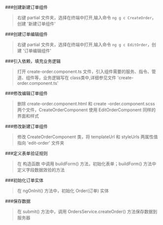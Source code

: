 ###创建新建订单组件
> 右键 partial 文件夹，选择在终端中打开,输入命令 `ng g c CreateOrder`，创建 '新建订单组件'

###创建订单编辑组件
> 右键 partial 文件夹，选择在终端中打开,输入命令 `ng g c EditOrder`，创建 '订单编辑组件'

###引入依赖，填充业务逻辑
> 打开 create-order.component.ts 文件，引入组件需要的服务、指令、管道、组件等，业务逻辑写在 class类中,详细参见文件 'create-order.component.ts'

###修改编辑订单组件
> 删除 create-order.component.html 和 create -order.component.scss 两个文件，CreateOrderComponent 使用 EditOrderComponent 同样的界面和样式

###修改新建订单组件
> 修改 CreateOrderComponent 类，将 templateUrl 和 styleUrls 两属性值指向 'edit-order' 文件夹

###定义表单验证规则
> 在 构造函数 中调用 buildForm() 方法，初始化表单；buildForm() 方法中定义字段数据效验的方法

###初始化订单实体
> 在 ngOnInit() 方法中，初始化 Order(订单) 实体

###保存数据
> 在 submit() 方法中，调用 OrdersService.createOrder() 方法保存数据到服务器
